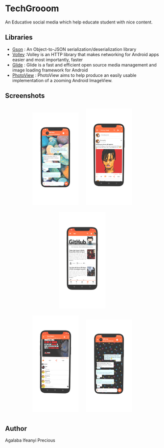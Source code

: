# TechGrooom
  An Educative social media which help educate student with nice content.

## Libraries
*   [Gson](https://github.com/google/gson) : An Object-to-JSON serialization/deserialization library
*   [Volley](https://developer.android.com/training/volley) :Volley is an HTTP library that makes networking for Android apps easier and most importantly, faster
*   [Glide](https://github.com/bumptech/glide) : Glide is a fast and efficient open source media management and image loading framework for Android
*   [PhotoView](https://github.com/Baseflow/PhotoView) : PhotoView aims to help produce an easily usable implementation of a zooming Android ImageView.


<h2 align="left">Screenshots</h2>
<h4 align="center">
<img src="images/tech_one.png" width="30%" vspace="10" hspace="10">
<img src="images/tech_three.png" width="30%" vspace="10" hspace="10">
<img src="images/tech_four.png" width="30%" vspace="10" hspace="10">
<br>
<img src="images/tech_five.png" width="30%" vspace="10" hspace="10">
<img src="images/tech_two.png" width="30%" vspace="10" hspace="10">

  
## Author
Agalaba Ifeanyi Precious
